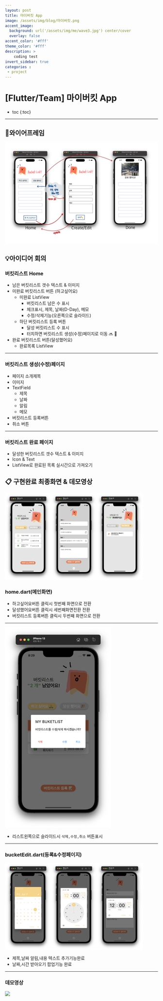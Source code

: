 ```yaml
---
layout: post
title: 마이버킷 App
image: /assets/img/blog/마이버킷.png
accent_image: 
  background: url('/assets/img/me/wave3.jpg') center/cover
  overlay: false
accent_color: '#fff'
theme_color: '#fff'
description: >
    coding test
invert_sidebar: true
categories :
 - project
---
```


# [Flutter/Team] 마이버킷 App

* toc
{:toc}

---



## 📱**와이어프레임**

![mybucketwp.JPG](../../assets/img/blog/mybucketwp.JPG)



## 💡**아이디어 회의**

### 버킷리스트 Home

* 남은 버킷리스트 갯수 텍스트 & 이미지
* 미완료 버킷리스트 버튼 (하고싶어요)
  * 미완료 ListView
    * 버킷리스트 남은 수 표시
    * 체크표시, 제목, 날짜(D-Day), 메모
    * 수정/삭제기능(오른쪽으로 슬라이드) 
  * 하단 버킷리스트 등록 버튼
    * 달성 버킷리스트 수 표시
    * 터치하면 버킷리스트 생성(수정)페이지로 이동 🔜 📝
* 완료 버킷리스트 버튼(달성했어요)
  - 완료목록 ListView



---

### 버킷리스트 생성(수정)페이지

- 페이지 소개제목
- 이미지
- TextField
  - 제목
  - 날짜
  - 알림
  - 메모
- 버킷리스트 등록버튼
- 취소 버튼

---

### 버킷리스트 완료 페이지

- 달성한 버킷리스트 갯수 텍스트 & 이미지
- Icon & Text
- ListView로 완료된 목록 실시간으로 가져오기



## 📋 **구현완료 최종화면 & 데모영상**

<img src="../../assets/img/blog/mybuckit1.png" width="30%" height="auto"><img src="../../assets/img/blog/mybuckit3.png" width="30%" height="auto"><img src="../../assets/img/blog/mybuckit4.png" width="30%" height="auto">

### home.dart(메인화면)

* 하고싶어요버튼 클릭시 첫번째 화면으로 전환
* 달성했어요버튼 클릭시 세번째화면전환 전환
* 버킷리스트 등록버튼 클릭시 두번째 화면으로 전환

---

<img src="../../assets/img/blog/mybuckit7.png" width="350" height="auto">

* 리스트왼쪽으로 슬라이드시 `삭제,수정,취소`  버튼표시

---

### bucketEdit.dart(등록&수정페이지)

<img src="../../assets/img/blog/mybuckit2.png" width="30%" height="auto"><img src="../../assets/img/blog/mybuckit5.png" width="30%" height="auto"><img src="../../assets/img/blog/mybuckit6.png" width="30%" height="auto">

* 제목,날짜 알림,내용 텍스트 추가기능완료
* 날짜,시간 받아오기 팝업기능 완료

---

### 데모영상

<img src="../../assets/img/blog/mybucketdemo.gif" width="30%" height="auto">
